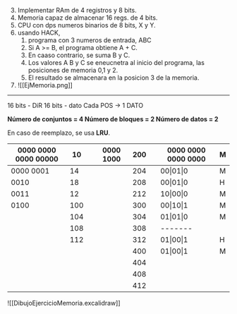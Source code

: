 3. Implementar RAm de 4 registros y 8 bits. 
4. Memoria capaz de almacenar 16 regs. de 4 bits. 
5. CPU con dps numeros binarios de 8 bits, X y Y. 
6. usando HACK, 
    1. programa con 3 numeros de entrada, ABC
    2. Si A >= B, el programa obtiene A + C. 
    3. En caaso contrario, se suma B y C. 
    4. Los valores A B y C se eneucnetra al inicio del programa, las posiciones de memoria 0,1 y 2. 
    5. El resultado se almacenara en la posicion 3 de la memoria.
7. ![[EjMemoria.png]]

---
16 bits - DiR
16 bits - dato
Cada POS  → 1 DATO

**Número de conjuntos = 4
Número de bloques = 2
Número de datos = 2**

En caso de reemplazo, se usa **LRU**.

| 0000 0000 0000 00000 	| 10  	|   	| 0000 1000 	| 200 	|   	| 0000 0000 0000 0000 	| M 	|
|----------------------	|-----	|---	|-----------	|-----	|---	|---------------------	|---	|
| 0000 0001            	| 14  	|   	|           	| 204 	|   	| 00\|01\|0           	| M 	|
| 0010                 	| 18  	|   	|           	| 208 	|   	| 00\|01\|0           	| H 	|
| 0011                 	| 12  	|   	|           	| 212 	|   	| 10\|00\|0           	| M 	|
| 0100                 	| 100 	|   	|           	| 300 	|   	| 00\|10\|1           	| M 	|
|                      	| 104 	|   	|           	| 304 	|   	| 01\|01\|0           	| M 	|
|                      	| 108 	|   	|           	| 308 	|   	| -------             	|   	|
|                      	| 112 	|   	|           	| 312 	|   	| 01\|00\|1           	| H 	|
|                      	|     	|   	|           	| 400 	|   	| 01\|00\|1           	| M 	|
|                      	|     	|   	|           	| 404 	|   	|                     	|   	|
|                      	|     	|   	|           	| 408 	|   	|                     	|   	|
|                      	|     	|   	|           	| 412 	|   	|                     	|   	|

![[DibujoEjercicioMemoria.excalidraw]]

